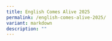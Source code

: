```yaml
---
title: English Comes Alive 2025
permalink: /english-comes-alive-2025/
variant: markdown
description: ""
---
```

